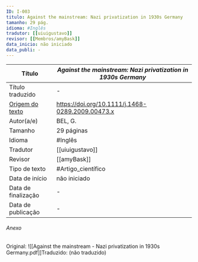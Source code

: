 ```yaml
---
ID: I-003
titulo: Against the mainstream: Nazi privatization in 1930s Germany
tamanho: 29 pág.
idioma: #Inglês 
tradutor: [[uiuigustavo]]
revisor: [[Membros/amyBask]]
data_inicio: não iniciado
data_publi: -
---
```

|Título               |_Against the mainstream: Nazi privatization in 1930s Germany_|
| ------------------- | ------------------------------------------------------------------ |
| Título traduzido    |-|
| [Origem do texto](https://doi.org/10.1111/j.1468-0289.2009.00473.x)   |https://doi.org/10.1111/j.1468-0289.2009.00473.x|
| Autor(a/e)          | BEL, G.|
| Tamanho             |29 páginas|
| Idioma              | #Inglês |
| Tradutor            |[[uiuigustavo]]|
| Revisor             |[[amyBask]]|
| Tipo de texto       | #Artigo_científico|
| Data de início      |não iniciado|
| Data de finalização |-|
| Data de publicação  |-|

###### Anexo
Original: ![[Against the mainstream - Nazi privatization in 1930s Germany.pdf]]Traduzido: (não traduzido)